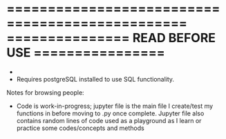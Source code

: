 ================================================
=============== READ BEFORE USE ================
================================================
- 
- Requires postgreSQL installed to use SQL functionality.

Notes for browsing people:
- Code is work-in-progress; jupyter file is the main file I create/test my functions in before moving to .py once complete. Jupyter file also contains random lines of code used as a playground as I learn or practice some codes/concepts and methods